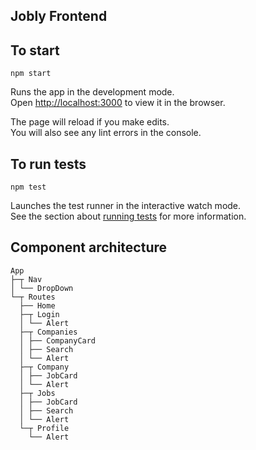 ## Jobly Frontend

## To start
```
npm start
```

Runs the app in the development mode.<br>
Open [http://localhost:3000](http://localhost:3000) to view it in the browser.

The page will reload if you make edits.<br>
You will also see any lint errors in the console.

## To run tests
```
npm test
```

Launches the test runner in the interactive watch mode.<br>
See the section about [running tests](https://facebook.github.io/create-react-app/docs/running-tests) for more information.

## Component architecture
```
App
├─┬ Nav
│ └── DropDown
└─┬ Routes
  ├── Home
  ├─┬ Login
  │ └── Alert
  ├─┬ Companies
  │ ├── CompanyCard
  │ ├── Search
  │ └── Alert
  ├─┬ Company
  │ ├── JobCard
  │ └── Alert
  ├─┬ Jobs
  │ ├── JobCard
  │ ├── Search
  │ └── Alert
  └─┬ Profile
    └── Alert
```